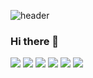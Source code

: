 ![header](https://capsule-render.vercel.app/api?text=Hello%World!&color=timeAuto)
### Hi there 👋

<!--
**leemj98/leemj98** is a ✨ _special_ ✨ repository because its `README.md` (this file) appears on your GitHub profile.

Here are some ideas to get you started:

- 🔭 I’m currently working on ...
- 🌱 I’m currently learning ...
- 👯 I’m looking to collaborate on ...
- 🤔 I’m looking for help with ...
- 💬 Ask me about ...
- 📫 How to reach me: ...
- 😄 Pronouns: ...
- ⚡ Fun fact: ...
-->

<img src="https://img.shields.io/badge/javascript-#F7DF1E?style=flat-square&logo=JavaScript&logoColor=#F7DF1E"/>
<!--Java-->
<img src="https://img.shields.io/badge/JAVA-007396?style=for-the-badge&logo=java&logoColor=white">
<!--MysQL-->
<img src="https://img.shields.io/badge/MySQL-4479A1?style=for-the-badge&logo=MySQL&logoColor=white">
<!--Oracle-->
<img src="https://img.shields.io/badge/Oracle-F80000?style=for-the-badge&logo=Oracle&logoColor=white">
<!--Eclipse-->
<img src="https://img.shields.io/badge/Eclipse-2C2255?style=for-the-badge&logo=Eclipse%20IDE&logoColor=white">
<!--github-->
<img src="https://img.shields.io/badge/github-181717?style=for-the-badge&logo=github&logoColor=white">


